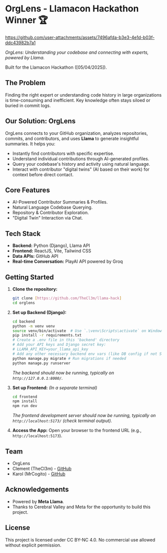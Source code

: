# OrgLens - Llamacon Hackathon Winner 🏆


https://github.com/user-attachments/assets/7496afda-b3e3-4e1d-b03f-ddc43982b7a1

*OrgLens: Understanding your codebase and connecting with experts, powered by Llama.*

Built for the Llamacon Hackathon ([05/04/2025]).

## The Problem

Finding the right expert or understanding code history in large organizations is time-consuming and inefficient. Key knowledge often stays siloed or buried in commit logs.

## Our Solution: OrgLens

OrgLens connects to your GitHub organization, analyzes repositories, commits, and contributors, and uses **Llama** to generate insightful summaries. It helps you:

*   Instantly find contributors with specific expertise.
*   Understand individual contributions through AI-generated profiles.
*   Query your codebase's history and activity using natural language.
*   Interact with contributor "digital twins" (AI based on their work) for context before direct contact.

## Core Features

*   AI-Powered Contributor Summaries & Profiles.
*   Natural Language Codebase Querying.
*   Repository & Contributor Exploration.
*   "Digital Twin" Interaction via Chat.

## Tech Stack

*   **Backend:** Python (Django), Llama API
*   **Frontend:** ReactJS, Vite, Tailwind CSS
*   **Data APIs:** GitHub API
*   **Real-time Conversation:** PlayAI API powered by Groq

## Getting Started

1.  **Clone the repository:**
    ```bash
    git clone [https://github.com/TheCl3m/llama-hack]
    cd orglens
    ```
2.  **Set up Backend (Django):**
    ```bash
    cd backend
    python -m venv venv
    source venv/bin/activate  # Use `.\venv\Scripts\activate` on Windows
    pip install -r requirements.txt
    # Create a .env file in this 'backend' directory
    # Add your API keys and Django secret key:
    # LLAMA_API_KEY=your_llama_api_key
    # Add any other necessary backend env vars (like DB config if not SQLite)
    python manage.py migrate # Run migrations if needed
    python manage.py runserver
    ```
    *The backend should now be running, typically on `http://127.0.0.1:8000/`.*

3.  **Set up Frontend:**
    *(In a separate terminal)*
    ```bash
    cd frontend
    npm install
    npm run dev
    ```
    *The frontend development server should now be running, typically on `http://localhost:5173/` (check terminal output).*

4.  **Access the App:** Open your browser to the frontend URL (e.g., `http://localhost:5173`).

## Team

*   OrgLens
*   Clement (TheCl3m) - [GitHub](https://github.com/TheCl3m)
*   Karol (MrCogito) - [GitHub](https://github.com/MrCogito)

## Acknowledgements

*   Powered by **Meta Llama**.
*   Thanks to Cerebral Valley and Meta for the opportunity to build this project.

## License

This project is licensed under CC BY-NC 4.0. No commercial use allowed without explicit permission.
